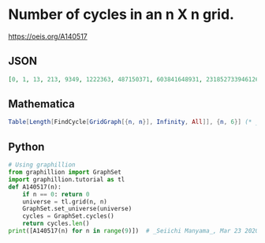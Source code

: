 # Number of cycles in an n X n grid\.
https://oeis.org/A140517
## JSON
```JSON
[0, 1, 13, 213, 9349, 1222363, 487150371, 603841648931, 2318527339461265, 27359264067916806101, 988808811046283595068099, 109331355810135629946698361371, 36954917962039884953387868334644457]
```
## Mathematica
```Mathematica
Table[Length[FindCycle[GridGraph[{n, n}], Infinity, All]], {n, 6}] (* _Eric W. Weisstein_, Mar 07 2023 *)
```
## Python
```Python
# Using graphillion
from graphillion import GraphSet
import graphillion.tutorial as tl
def A140517(n):
    if n == 0: return 0
    universe = tl.grid(n, n)
    GraphSet.set_universe(universe)
    cycles = GraphSet.cycles()
    return cycles.len()
print([A140517(n) for n in range(9)])  # _Seiichi Manyama_, Mar 23 2020
```
